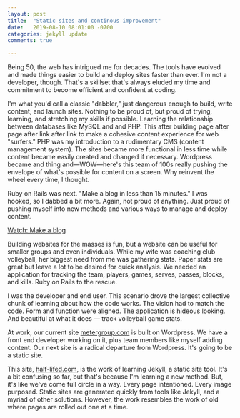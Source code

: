 ```yaml
---
layout: post
title:  "Static sites and continous improvement"
date:   2019-08-10 08:01:00 -0700
categories: jekyll update
comments: true

---
```


Being 50, the web has intrigued me for decades. The tools have evolved and made things easier to build and deploy sites faster than ever. I'm not a developer, though. That's a skillset that's always eluded my time and commitment to become efficient and confident at coding. 

I'm what you'd call a classic "dabbler," just dangerous enough to build, write content, and launch sites. Nothing to be proud of, but proud of trying, learning, and stretching my skills if possible. Learning the relationship between databases like MySQL and and PHP. This after building page after page after link after link to make a cohesive content experience for web "surfers." PHP was my introduction to a rudimentary CMS (content management system). The sites became more functional in less time while content became easily created and changed if necessary. Wordpress became and thing and—WOW—here's this team of 100s really pushing the envelope of what's possible for content on a screen. Why reinvent the wheel every time, I thought. 

Ruby on Rails was next. "Make a blog in less than 15 minutes." I was hooked, so I dabbed a bit more. Again, not proud of anything. Just proud of pushing myself into new methods and various ways to manage and deploy content.

[Watch: Make a blog](https://www.youtube.com/watch?v=Gzj723LkRJY)

Building websites for the masses is fun, but a website can be useful for smaller groups and even individuals. While my wife was coaching club volleyball, her biggest need from me was gathering stats. Paper stats are great but leave a lot to be desired for quick analysis. We needed an application for tracking the team, players, games, serves, passes, blocks, and kills. Ruby on Rails to the rescue. 

I was the developer and end user. This scenario drove the largest collective chunk of learning about how the code works. The vision had to match the code. Form and function were aligned. The application is hideous looking. And beautiful at what it does — track volleyball game stats.

At work, our current site [metergroup.com](https://www.metergroup.com) is built on Wordpress. We have a front end developer working on it, plus team members like myself adding content. Our next site is a radical departure from Wordpress. It's going to be a static site.

This site, [half-lifed.com](https://www.half-lifed.com), is the work of learning Jekyll, a static site tool. It's a bit confusing so far, but that's because I'm learning a new method. But, it's like we've come full circle in a way. Every page intentioned. Every image purposed. Static sites are generated quickly from tools like Jekyll, and a myriad of other solutions. However, the work resembles the work of old where pages are rolled out one at a time.

